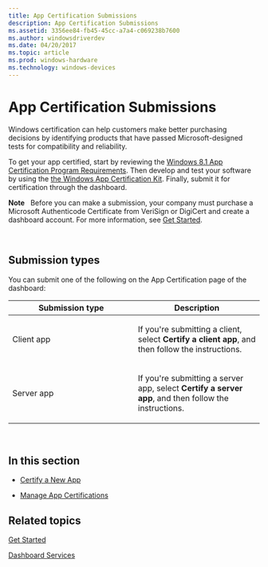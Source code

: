 ```yaml
---
title: App Certification Submissions
description: App Certification Submissions
ms.assetid: 3356ee84-fb45-45cc-a7a4-c069238b7600
ms.author: windowsdriverdev
ms.date: 04/20/2017
ms.topic: article
ms.prod: windows-hardware
ms.technology: windows-devices
---
```


# App Certification Submissions


Windows certification can help customers make better purchasing decisions by identifying products that have passed Microsoft-designed tests for compatibility and reliability.

To get your app certified, start by reviewing the [Windows 8.1 App Certification Program Requirements](http://go.microsoft.com/fwlink/p/?LinkId=219249). Then develop and test your software by using the [the Windows App Certification Kit](http://go.microsoft.com/fwlink/p/?LinkId=219252). Finally, submit it for certification through the dashboard.

**Note**  
Before you can make a submission, your company must purchase a Microsoft Authenticode Certificate from VeriSign or DigiCert and create a dashboard account. For more information, see [Get Started](https://msdn.microsoft.com/library/windows/hardware/br230779.aspx).

 

## <span id="Submission_types"></span><span id="submission_types"></span><span id="SUBMISSION_TYPES"></span>Submission types


You can submit one of the following on the App Certification page of the dashboard:

<table>
<colgroup>
<col width="50%" />
<col width="50%" />
</colgroup>
<thead>
<tr class="header">
<th>Submission type</th>
<th>Description</th>
</tr>
</thead>
<tbody>
<tr class="odd">
<td><p>Client app</p></td>
<td><p>If you're submitting a client, select <strong>Certify a client app</strong>, and then follow the instructions.</p></td>
</tr>
<tr class="even">
<td><p>Server app</p></td>
<td><p>If you're submitting a server app, select <strong>Certify a server app</strong>, and then follow the instructions.</p></td>
</tr>
</tbody>
</table>

 

## <span id="In_this_section"></span><span id="in_this_section"></span><span id="IN_THIS_SECTION"></span>In this section


-   [Certify a New App](https://msdn.microsoft.com/library/windows/hardware/br230771.aspx)

-   [Manage App Certifications](https://msdn.microsoft.com/library/windows/hardware/br230791.aspx)

## <span id="related_topics"></span>Related topics


[Get Started](https://msdn.microsoft.com/library/windows/hardware/br230779.aspx)

[Dashboard Services](https://msdn.microsoft.com/library/windows/hardware/br230803.aspx)

 

 

